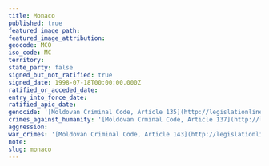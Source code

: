 ```yaml
---
title: Monaco
published: true
featured_image_path:
featured_image_attribution:
geocode: MCO
iso_code: MC
territory:
state_party: false
signed_but_not_ratified: true
signed_date: 1998-07-18T00:00:00.000Z
ratified_or_acceded_date:
entry_into_force_date:
ratified_apic_date:
genocide: '[Moldovan Criminal Code, Article 135](http://legislationline.org/download/action/download/id/3559/file/Criminal%20Code%20RM.pdf)'
crimes_against_humanity: '[Moldovan Crminal Code, Article 137](http://legislationline.org/download/action/download/id/3559/file/Criminal%20Code%20RM.pdf)'
aggression:
war_crimes: '[Moldovan Criminal Code, Article 143](http://legislationline.org/download/action/download/id/3559/file/Criminal%20Code%20RM.pdf)'
note:
slug: monaco
---
```



